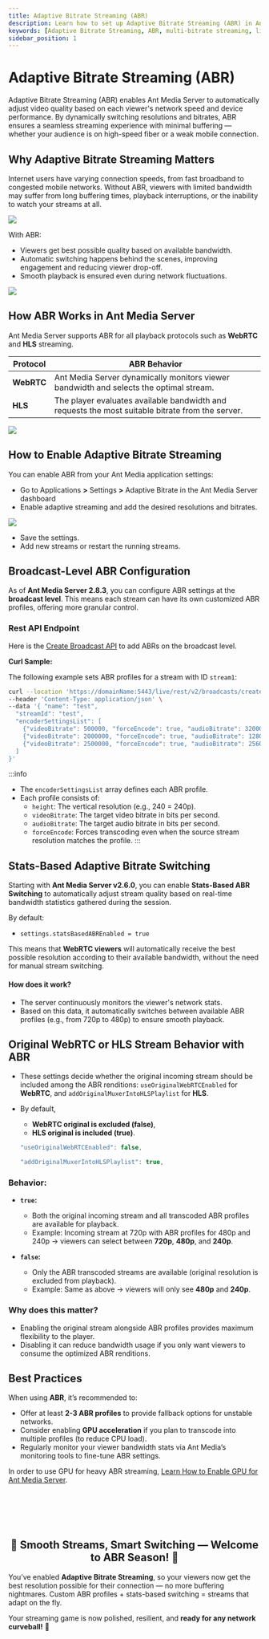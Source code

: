 ```yaml
---
title: Adaptive Bitrate Streaming (ABR)
description: Learn how to set up Adaptive Bitrate Streaming (ABR) in Ant Media Server using the REST API. Provide a smooth playback experience for all users, regardless of their network conditions.
keywords: [Adaptive Bitrate Streaming, ABR, multi-bitrate streaming, live stream quality switching, Ant Media Server API, Ant Media Server ABR setup, WebRTC ABR, HLS ABR]
sidebar_position: 1
---
```


# Adaptive Bitrate Streaming (ABR)

Adaptive Bitrate Streaming (ABR) enables Ant Media Server to automatically adjust video quality based on each viewer's network speed and device performance. By dynamically switching resolutions and bitrates, ABR ensures a seamless streaming experience with minimal buffering — whether your audience is on high-speed fiber or a weak mobile connection.

## Why Adaptive Bitrate Streaming Matters

Internet users have varying connection speeds, from fast broadband to congested mobile networks. Without ABR, viewers with limited bandwidth may suffer from long buffering times, playback interruptions, or the inability to watch your streams at all.

![](@site/static/img/buffering.jpg)

With ABR:

- Viewers get best possible quality based on available bandwidth.
- Automatic switching happens behind the scenes, improving engagement and reducing viewer drop-off.
- Smooth playback is ensured even during network fluctuations.

![](@site/static/img/AP658325161480_131.jpg)


## How ABR Works in Ant Media Server

Ant Media Server supports ABR for all playback protocols such as **WebRTC** and **HLS** streaming.

| Protocol | ABR Behavior |
|----------|--------------|
| **WebRTC** | Ant Media Server dynamically monitors viewer bandwidth and selects the optimal stream. |
| **HLS** | The player evaluates available bandwidth and requests the most suitable bitrate from the server. |

![](@site/static/img/HLSsegmentedvideodelivery.png)


## How to Enable Adaptive Bitrate Streaming

You can enable ABR from your Ant Media application settings:

- Go to Applications **>** Settings **>** Adaptive Bitrate in the Ant Media Server dashboard
- Enable adaptive streaming and add the desired resolutions and bitrates. 

![](@site/static/img/adaptive-streaming/dashboardABR.png)

- Save the settings.
- Add new streams or restart the running streams.


## Broadcast-Level ABR Configuration

As of **Ant Media Server 2.8.3**, you can configure ABR settings at the **broadcast level**. This means each stream can have its own customized ABR profiles, offering more granular control.

### Rest API Endpoint

Here is the [Create Broadcast API](https://antmedia.io/rest/#/default/createBroadcast) to add ABRs on the broadcast level.

**Curl Sample:**

The following example sets ABR profiles for a stream with ID `stream1`:

```bash
curl --location 'https://domainName:5443/live/rest/v2/broadcasts/create' \
--header 'Content-Type: application/json' \
--data '{ "name": "test",
  "streamId": "test",
  "encoderSettingsList": [
    {"videoBitrate": 500000, "forceEncode": true, "audioBitrate": 32000, "height": 240},
    {"videoBitrate": 2000000, "forceEncode": true, "audioBitrate": 128000, "height": 720},
    {"videoBitrate": 2500000, "forceEncode": true, "audioBitrate": 256000, "height": 1080}
  ]
}'
```

:::info
- The `encoderSettingsList` array defines each ABR profile.
- Each profile consists of:
  - `height`: The vertical resolution (e.g., 240 = 240p).
  - `videoBitrate`: The target video bitrate in bits per second.
  - `audioBitrate`: The target audio bitrate in bits per second.
  - `forceEncode`: Forces transcoding even when the source stream resolution matches the profile.
:::

## Stats-Based Adaptive Bitrate Switching

Starting with **Ant Media Server v2.6.0**, you can enable **Stats-Based ABR Switching** to automatically adjust stream quality based on real-time bandwidth statistics gathered during the session.

By default:
- `settings.statsBasedABREnabled = true`

This means that **WebRTC viewers** will automatically receive the best possible resolution according to their available bandwidth, without the need for manual stream switching.

#### How does it work?

- The server continuously monitors the viewer's network stats.
- Based on this data, it automatically switches between available ABR profiles (e.g., from 720p to 480p) to ensure smooth playback.


## Original WebRTC or HLS Stream Behavior with ABR

- These settings decide whether the original incoming stream should be included among the ABR renditions: `useOriginalWebRTCEnabled` for **WebRTC**, and `addOriginalMuxerIntoHLSPlaylist` for **HLS**.
- By default,
   - **WebRTC original is excluded (false)**,
   - **HLS original is included (true)**.
     

  ```js
  "useOriginalWebRTCEnabled": false,
  ```

  ```js
  "addOriginalMuxerIntoHLSPlaylist": true,
  ```

### Behavior:

- **`true`:**
   - Both the original incoming stream and all transcoded ABR profiles are available for playback.
   - Example: Incoming stream at 720p with ABR profiles for 480p and 240p → viewers can select between **720p**, **480p**, and **240p**.
  
- **`false`:**
   - Only the ABR transcoded streams are available (original resolution is excluded from playback).
   - Example: Same as above → viewers will only see **480p** and **240p**.

### Why does this matter?

- Enabling the original stream alongside ABR profiles provides maximum flexibility to the player.
- Disabling it can reduce bandwidth usage if you only want viewers to consume the optimized ABR renditions.

## Best Practices

When using **ABR**, it’s recommended to:

- Offer at least **2-3 ABR profiles** to provide fallback options for unstable networks.
- Consider enabling **GPU acceleration** if you plan to transcode into multiple profiles (to reduce CPU load).
- Regularly monitor your viewer bandwidth stats via Ant Media’s monitoring tools to fine-tune ABR settings.

In order to use GPU for heavy ABR streaming, [Learn How to Enable GPU for Ant Media Server](/guides/advanced-usage/using-nvidia-gpu/).

<br /><br />
---

<div align="center">
<h2> 📶 Smooth Streams, Smart Switching — Welcome to ABR Season! 🔄 </h2>
</div>

You’ve enabled **Adaptive Bitrate Streaming**, so your viewers now get the best resolution possible for their connection — no more buffering nightmares. Custom ABR profiles + stats-based switching = streams that adapt on the fly.

Your streaming game is now polished, resilient, and **ready for any network curveball!** 🚀

